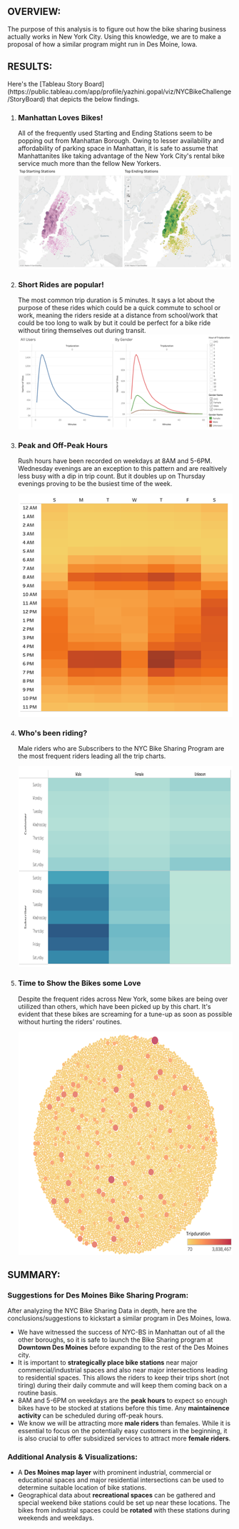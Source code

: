 <h2>OVERVIEW:</h2>
<p>The purpose of this analysis is to figure out how the bike sharing business actually works in New York City. Using this knowledge, we are to make a proposal of how a similar program might run in Des Moine, Iowa.</p>

<h2>RESULTS:</h2>
Here's the [Tableau Story Board](https://public.tableau.com/app/profile/yazhini.gopal/viz/NYCBikeChallenge/StoryBoard) that depicts the below findings.
<ol>
    <li>
        <h3>Manhattan Loves Bikes!</h3>
        <p>All of the frequently used Starting and Ending Stations seem to be popping out from Manhattan Borough. Owing to lesser availability and affordability of parking space in Manhattan, it is safe to assume that Manhattanites like taking advantage of the New York City's rental bike service much more than the fellow New Yorkers.
        <img src='https://github.com/yazhcodes/bikesharing/blob/main/Resources/Images/Top%20Stations.png'></img>
    </li>
    <li>
        <h3>Short Rides are popular!</h3>
        <p> The most common trip duration is 5 minutes. It says a lot about the purpose of these rides which could be a quick commute to school or work, meaning the riders reside at a distance from school/work that could be too long to walk by but it could be perfect for a bike ride without tiring themselves out during transit.
        <img src='https://github.com/yazhcodes/bikesharing/blob/main/Resources/Images/Trip%20Duration.png'></img>
    </li>
    <li>
        <h3>Peak and Off-Peak Hours</h3>
        <p>Rush hours have been recorded on weekdays at 8AM and 5-6PM. Wednesday evenings are an exception to this pattern and are realtively less busy with a dip in trip count. But it doubles up on Thursday evenings proving to be the busiest time of the week.</p>
        <div align='center'>
            <img src='https://github.com/yazhcodes/bikesharing/blob/main/Resources/Images/Daily%20Trips%20by%20Hour.png' width=500 height=500></img>
        </div>
    </li>
    <li>
        <h3>Who's been riding?</h3>
        <p>Male riders who are Subscribers to the NYC Bike Sharing Program are the most frequent riders leading all the trip charts.</p>
        <div align='center'>
            <img src='https://github.com/yazhcodes/bikesharing/blob/main/Resources/Images/Daily%20Trips%20by%20User.png' width=700 height=450></img>
        </div>
    </li>
    <li>
        <h3>Time to Show the Bikes some Love</h3>
        <p>Despite the frequent rides across New York, some bikes are being over utiilized than others, which have been picked up by this chart. It's evident that these bikes are screaming for a tune-up as soon as possible without hurting the riders' routines.</p>
        <div align='center'>
            <img src='https://github.com/yazhcodes/bikesharing/blob/main/Resources/Images/Bike%20Utilization.png' width=600 height=500></img>
        </div>
    </li>
</ol>

<h2>SUMMARY:</h2>
<h3>Suggestions for Des Moines Bike Sharing Program:</h3>
<p>After analyzing the NYC Bike Sharing Data in depth, here are the conclusions/suggestions to kickstart a similar program in Des Moines, Iowa.</p>
<ul>
    <li>We have witnessed the success of NYC-BS in Manhattan out of all the other boroughs, so it is safe to launch the Bike Sharing program at <strong>Downtown Des Moines</strong> before expanding to the rest of the Des Moines city.</li>
    <li>It is important to <strong>strategically place bike stations</strong> near major commercial/industrial spaces and also near major intersections leading to residential spaces. This allows the riders to keep their trips short (not tiring) during their daily commute and will keep them coming back on a routine basis.</li>
    <li>8AM and 5-6PM on weekdays are the <strong>peak hours</strong> to expect so enough bikes have to be stocked at stations before this time. Any <strong>maintainence activity</strong> can be scheduled during off-peak hours.</li>
    <li>We know we will be attracting more <strong>male riders</strong> than females. While it is essential to focus on the potentially easy customers in the beginning, it is also crucial to offer subsidized services to attract more <strong>female riders</strong>.</li>
</ul>
<h3>Additional Analysis & Visualizations:</h3>
<ul>
    <li>A <strong>Des Moines map layer</strong> with prominent industrial, commercial or educational spaces and major residential intersections can be used to determine suitable location of bike stations.</li>
    <li>Geographical data about <strong>recreational spaces</strong> can be gathered and special weekend bike stations could be set up near these locations. The bikes from industrial spaces could be <strong>rotated</strong> with these stations during weekends and weekdays.</li>
</ul>


